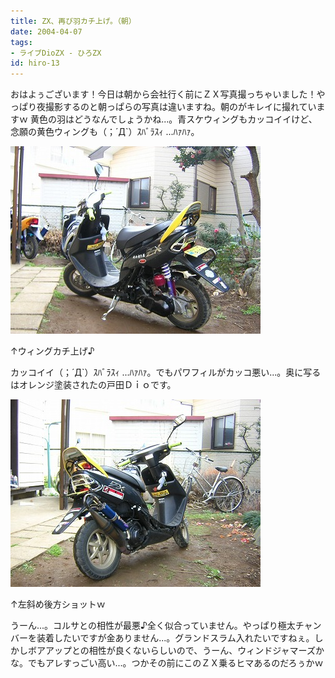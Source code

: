 ```yaml
---
title: ZX、再び羽カチ上げ。（朝）
date: 2004-04-07
tags:
- ライブDioZX - ひろZX
id: hiro-13
---
```



<p class="sentence spacing10">おはよぅございます！今日は朝から会社行く前にＺＸ写真撮っちゃいました！やっぱり夜撮影するのと朝っぱらの写真は違いますね。朝のがキレイに撮れていますｗ 黄色の羽はどうなんでしょうかね...。青スケウィングもカッコイイけど、念願の黄色ウィングも（；´Д`）ｽﾊﾞﾗｽｨ ...ﾊｧﾊｧ。</p>
<div class="center spacing"><img src="/photo/diary/2004.04.07_zx1.jpg" alt=""></div>
<p class="sentence">↑ウィングカチ上げ♪</p>
<p class="sentence spacing10">カッコイイ（；´Д`）ｽﾊﾞﾗｽｨ ...ﾊｧﾊｧ。でもパワフィルがカッコ悪い...。奥に写るはオレンジ塗装されたの戸田Ｄｉｏです。 </p>
<div class="center spacing"><img src="/photo/diary/2004.04.07_zx2.jpg" alt=""></div>
<p class="sentence">↑左斜め後方ショットｗ</p>
<p class="sentence">うーん...。コルサとの相性が最悪♪全く似合っていません。やっぱり極太チャンバーを装着したいですが金ありません...。グランドスラム入れたいですねぇ。しかしボアアップとの相性が良くないらしいので、うーん、ウィンドジャマーズかな。でもアレすっごい高い...。つかその前にこのＺＸ乗るヒマあるのだろぅかｗ</p>
